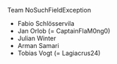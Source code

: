 Team NoSuchFieldException
- Fabio Schlösservila
- Jan Orlob (= CaptainFlaM0ng0)
- Julian Winter
- Arman Samari
- Tobias Vogt (= Lagiacrus24)
